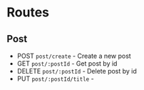 # Routes
## Post
- POST `post/create` - Create a new post
- GET `post/:postId` - Get post by id
- DELETE `post/:postId` - Delete post by id 
- PUT `post/:postId/title` - 
